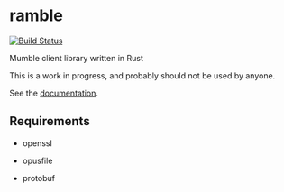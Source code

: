 # ramble

[![Build Status](https://travis-ci.org/her001/ramble.svg?branch=master)](https://travis-ci.org/her001/ramble)

Mumble client library written in Rust

This is a work in progress, and probably should not be used by anyone.

See the [documentation](https://her001.github.io/ramble/ramble/index.html).

## Requirements

* openssl

* opusfile

* protobuf



